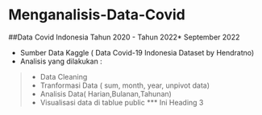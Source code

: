 # Menganalisis-Data-Covid
##Data Covid Indonesia Tahun 2020 - Tahun 2022*
September 2022
* Sumber Data Kaggle ( Data Covid-19 Indonesia Dataset by Hendratno)
* Analisis yang dilakukan :
>* Data Cleaning
>* Tranformasi Data ( sum, month, year, unpivot data)
>* Analisis Data( Harian,Bulanan,Tahunan)
>* Visualisasi data di tablue public
>  *** Ini Heading 3

